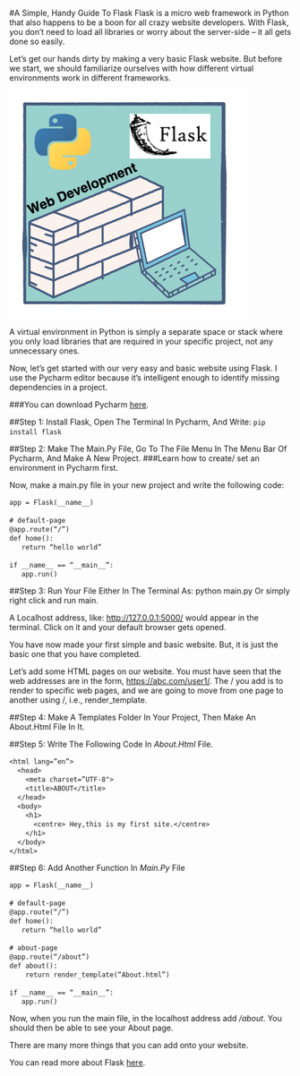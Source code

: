 #A Simple, Handy Guide To Flask
Flask is a micro web framework in Python that also happens to be a boon for all crazy website developers. With Flask, you don’t need to load all libraries or worry about the server-side – it all gets done so easily.

Let’s get our hands dirty by making a very basic Flask website. But before we start, we should familiarize ourselves with how different virtual environments work in different frameworks.

![pic](flask-dev.png)

A virtual environment in Python is simply a separate space or stack where you only load libraries that are required in your specific project, not any unnecessary ones.

Now, let’s get started with our very easy and basic website using Flask. I use the Pycharm editor because it’s intelligent enough to identify missing dependencies in a project.

###You can download Pycharm [here](https://www.jetbrains.com/pycharm/).	



##Step 1: Install Flask, Open The Terminal In Pycharm, And Write:
```pip install flask```


##Step 2: Make The Main.Py File, Go To The File Menu In The Menu Bar Of Pycharm, And Make A New Project.
###Learn how to create/ set an environment in Pycharm first.

Now, make a main.py file in your new project and write the following code:

```from flask import Flask
app = Flask(__name__)

# default-page
@app.route(“/”)
def home():
   return “hello world”

if __name__ == “__main__”:
   app.run()
   ```
   
##Step 3: Run Your File Either In The Terminal As:
python main.py
Or simply right click and run main.

A Localhost address, like: http://127.0.0.1:5000/ would appear in the terminal. Click on it and your default browser gets opened.

You have now made your first simple and basic website. But, it is just the basic one that you have completed.

Let’s add some HTML pages on our website. You must have seen that the web addresses are in the form, https://abc.com/user1/. The / you add is to render to specific web pages, and we are going to move from one page to another using /, i.e., render_template.



##Step 4: Make A Templates Folder In Your Project, Then Make An About.Html File In It.


##Step 5: Write The Following Code In *About.Html* File.
```<!DOCTYPE html>
<html lang=”en”>
  <head>
    <meta charset=”UTF-8">
    <title>ABOUT</title>
  </head>
  <body>
    <h1>
      <centre> Hey,this is my first site.</centre>
    </h1>
  </body>
</html>
```


##Step 6: Add Another Function In *Main.Py* File
```from flask import Flask,render_template
app = Flask(__name__)

# default-page
@app.route(“/”)
def home():
   return “hello world”

# about-page
@app.route(“/about”)
def about():
    return render_template(“About.html”)

if __name__ == “__main__”:
   app.run()
   ```
Now, when you run the main file, in the localhost address add */about*. You should then be able to see your About page.

There are many more things that you can add onto your website.

You can read more about Flask [here](https://flask.palletsprojects.com/en/1.1.x/).